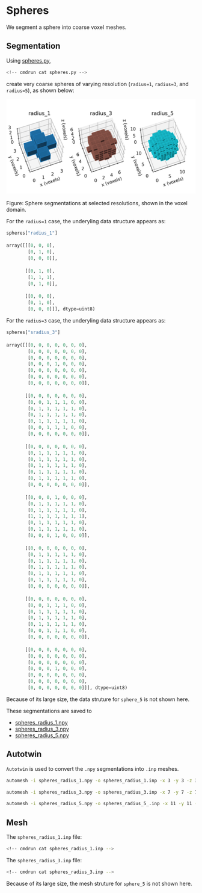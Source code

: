 # Spheres

We segment a sphere into coarse voxel meshes.

## Segmentation

Using [spheres.py](spheres.py),

```python
<!-- cmdrun cat spheres.py -->
```

create very coarse spheres of varying
resolution (`radius=1`, `radius=3`, and `radius=5`), as shown below:

![spheres.png](spheres.png)

Figure: Sphere segmentations at selected resolutions, shown in the voxel domain.

For the `radius=1` case, the underyling data structure appears as:

```python
spheres["radius_1"]

array([[[0, 0, 0],
        [0, 1, 0],
        [0, 0, 0]],

       [[0, 1, 0],
        [1, 1, 1],
        [0, 1, 0]],

       [[0, 0, 0],
        [0, 1, 0],
        [0, 0, 0]]], dtype=uint8)
```

For the `radius=3` case, the underyling data structure appears as:

```python
spheres["sradius_3"]

array([[[0, 0, 0, 0, 0, 0, 0],
        [0, 0, 0, 0, 0, 0, 0],
        [0, 0, 0, 0, 0, 0, 0],
        [0, 0, 0, 1, 0, 0, 0],
        [0, 0, 0, 0, 0, 0, 0],
        [0, 0, 0, 0, 0, 0, 0],
        [0, 0, 0, 0, 0, 0, 0]],

       [[0, 0, 0, 0, 0, 0, 0],
        [0, 0, 1, 1, 1, 0, 0],
        [0, 1, 1, 1, 1, 1, 0],
        [0, 1, 1, 1, 1, 1, 0],
        [0, 1, 1, 1, 1, 1, 0],
        [0, 0, 1, 1, 1, 0, 0],
        [0, 0, 0, 0, 0, 0, 0]],

       [[0, 0, 0, 0, 0, 0, 0],
        [0, 1, 1, 1, 1, 1, 0],
        [0, 1, 1, 1, 1, 1, 0],
        [0, 1, 1, 1, 1, 1, 0],
        [0, 1, 1, 1, 1, 1, 0],
        [0, 1, 1, 1, 1, 1, 0],
        [0, 0, 0, 0, 0, 0, 0]],

       [[0, 0, 0, 1, 0, 0, 0],
        [0, 1, 1, 1, 1, 1, 0],
        [0, 1, 1, 1, 1, 1, 0],
        [1, 1, 1, 1, 1, 1, 1],
        [0, 1, 1, 1, 1, 1, 0],
        [0, 1, 1, 1, 1, 1, 0],
        [0, 0, 0, 1, 0, 0, 0]],

       [[0, 0, 0, 0, 0, 0, 0],
        [0, 1, 1, 1, 1, 1, 0],
        [0, 1, 1, 1, 1, 1, 0],
        [0, 1, 1, 1, 1, 1, 0],
        [0, 1, 1, 1, 1, 1, 0],
        [0, 1, 1, 1, 1, 1, 0],
        [0, 0, 0, 0, 0, 0, 0]],

       [[0, 0, 0, 0, 0, 0, 0],
        [0, 0, 1, 1, 1, 0, 0],
        [0, 1, 1, 1, 1, 1, 0],
        [0, 1, 1, 1, 1, 1, 0],
        [0, 1, 1, 1, 1, 1, 0],
        [0, 0, 1, 1, 1, 0, 0],
        [0, 0, 0, 0, 0, 0, 0]],

       [[0, 0, 0, 0, 0, 0, 0],
        [0, 0, 0, 0, 0, 0, 0],
        [0, 0, 0, 0, 0, 0, 0],
        [0, 0, 0, 1, 0, 0, 0],
        [0, 0, 0, 0, 0, 0, 0],
        [0, 0, 0, 0, 0, 0, 0],
        [0, 0, 0, 0, 0, 0, 0]]], dtype=uint8)
```

Because of its large size, the data struture for `sphere_5` is not shown here.

These segmentations are saved to

* [spheres_radius_1.npy](spheres_radius_1.npy)
* [spheres_radius_3.npy](spheres_radius_3.npy)
* [spheres_radius_5.npy](spheres_radius_5.npy)

## Autotwin

`Autotwin` is used to convert the `.npy` segmentations into `.inp` meshes.

```sh
automesh -i spheres_radius_1.npy -o spheres_radius_1.inp -x 3 -y 3 -z 3
```

```sh
automesh -i spheres_radius_3.npy -o spheres_radius_3.inp -x 7 -y 7 -z 7
```

```sh
automesh -i spheres_radius_5.npy -o spheres_radius_5_.inp -x 11 -y 11 -z 11
```

## Mesh

The `spheres_radius_1.inp` file:

```sh
<!-- cmdrun cat spheres_radius_1.inp -->
```

The `spheres_radius_3.inp` file:

```sh
<!-- cmdrun cat spheres_radius_3.inp -->
```

Because of its large size, the mesh struture for `sphere_5` is not shown here.
